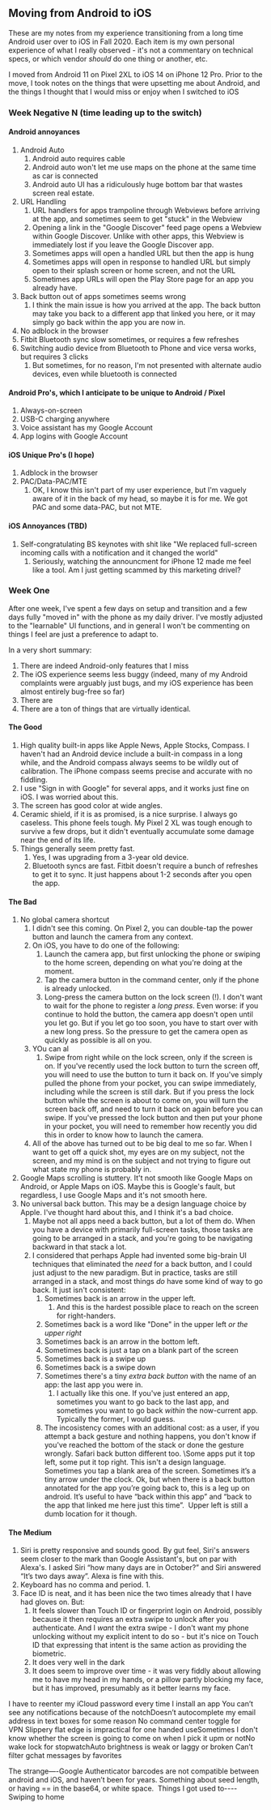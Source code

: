 ## Moving from Android to iOS

These are my notes from my experience transitioning from a long time Android user over to iOS in Fall 2020. Each item is my own personal experience of what I really observed - it's not a commentary on technical specs, or which vendor *should* do one thing or another, etc.

I moved from Android 11 on Pixel 2XL to iOS 14 on iPhone 12 Pro. Prior to the move, I took notes on the things that were upsetting me about Android, and the things I thought that I would miss or enjoy when I switched to iOS


### Week Negative N (time leading up to the switch)


#### Android annoyances
1. Android Auto
    1. Android auto requires cable
    1. Android auto won't let me use maps on the phone at the same time as car is connected
    1. Android auto UI has a ridiculously huge bottom bar that wastes screen real estate.
2. URL Handling
    1. URL handlers for apps trampoline through Webviews before arriving at the app, and sometimes seem to get "stuck" in the Webview
    1. Opening a link in the "Google Discover" feed page opens a Webview within Google Discover. Unlike with other apps, this Webview is immediately lost if you leave the Google Discover app.
    1. Sometimes apps will open a handled URL but then the app is hung
    1. Sometimes apps will open in response to handled URL but simply open to their splash screen or home screen, and not the URL
    1. Sometimes app URLs will open the Play Store page for an app you already have.
3. Back button out of apps sometimes seems wrong
    1. I think the main issue is how you arrived at the app. The back button may take you back to a different app that linked you here, or it may simply go back within the app you are now in.
4. No adblock in the browser
5. Fitbit Bluetooth sync slow sometimes, or requires a few refreshes
6. Switching audio device from Bluetooth to Phone and vice versa works, but requires 3 clicks
    1. But sometimes, for no reason, I'm not presented with alternate audio devices, even while bluetooth is connected

#### Android Pro's, which I anticipate to be unique to Android / Pixel

1. Always-on-screen
1. USB-C charging anywhere
1. Voice assistant has my Google Account
1. App logins with Google Account

#### iOS Unique Pro's (I hope)
1. Adblock in the browser
1. PAC/Data-PAC/MTE
    1. OK, I know this isn't part of my user experience, but I'm vaguely aware of it in the back of my head, so maybe it is for me. We got PAC and some data-PAC, but not MTE.
 
#### iOS Annoyances (TBD)
1. Self-congratulating BS keynotes with shit like "We replaced full-screen incoming calls with a notification and it changed the world"
    1. Seriously, watching the announcment for iPhone 12 made me feel like a tool. Am I just getting scammed by this marketing drivel?

### Week One

After one week, I've spent a few days on setup and transition and a few days fully "moved in" with the phone as my daily driver. I've mostly adjusted to the "learnable" UI functions, and in general I won't be commenting on things I feel are just a preference to adapt to.

In a very short summary:
1. There are indeed Android-only features that I miss
1. The iOS experience seems less buggy (indeed, many of my Android complaints were arguably just bugs, and my iOS experience has been almost entirely bug-free so far)
1. There are 
1. There are a ton of things that are virtually identical.

#### The Good
1. High quality built-in apps like Apple News, Apple Stocks, Compass. I haven't had an Android device include a built-in compass in a long while, and the Android compass always seems to be wildly out of calibration. The iPhone compass seems precise and accurate with no fiddling.
1. I use "Sign in with Google" for several apps, and it works just fine on iOS. I was worried about this.
1. The screen has good color at wide angles.
1. Ceramic shield, if it is as promised, is a nice surprise. I always go caseless. This phone feels tough. My Pixel 2 XL was tough enough to survive a few drops, but it didn't eventually accumulate some damage near the end of its life.
1. Things generally seem pretty fast.
    1. Yes, I was upgrading from a 3-year old device.
    1. Bluetooth syncs are fast. Fitbit doesn't require a bunch of refreshes to get it to sync. It just happens about 1-2 seconds after you open the app.

#### The Bad
1. No global camera shortcut
    1. I didn't see this coming. On Pixel 2, you can double-tap the power button and launch the camera from any context.
    1. On iOS, you have to do one of the following:
        1. Launch the camera app, but first unlocking the phone or swiping to the home screen, depending on what you're doing at the moment.
        1. Tap the camera button in the command center, only if the phone is already unlocked.
        1. Long-press the camera button on the lock screen (!). I don't want to wait for the phone to register a *long press*. Even worse: if you continue to hold the button, the camera app doesn't open until you let go. But if you let go too soon, you have to start over with a new long press. So the pressure to get the camera open as quickly as possible is all on you.
    1. YOu can al
        1. Swipe from right while on the lock screen, only if the screen is on. If you've recently used the lock button to turn the screen off, you will need to use the button to turn it back on. If you've simply pulled the phone from your pocket, you can swipe immediately, including while the screen is still dark. But if you press the lock button while the screen is about to come on, you will turn the screen back off, and need to turn it back on again before you can swipe. If you've pressed the lock button and then put your phone in your pocket, you will need to remember how recently you did this in order to know how to launch the camera. 
    1. All of the above has turned out to be big deal to me so far. When I want to get off a quick shot, my eyes are on my subject, not the screen, and my mind is on the subject and not trying to figure out what state my phone is probably in.
1. Google Maps scrolling is stuttery. It't not smooth like Google Maps on Android, or Apple Maps on iOS. Maybe this is Google's fault, but regardless, I use Google Maps and it's not smooth here.
1. No universal back button. This may be a design language choice by Apple. I've thought hard about this, and I think it's a bad choice.
    1. Maybe not all apps need a back button, but a lot of them do. When you have a device with primarily full-screen tasks, those tasks are going to be arranged in a stack, and you're going to be navigating backward in that stack a lot.
    1. I considered that perhaps Apple had invented some big-brain UI techniques that eliminated the *need* for a back button, and I could just adjust to the new paradigm. But in practice, tasks are still arranged in a stack, and most things *do* have some kind of way to go back. It just isn't consistent:
        1. Sometimes back is an arrow in the upper left.
            1. And this is the hardest possible place to reach on the screen for right-handers.
        1. Sometimes back is a word like "Done" in the upper left *or the upper right*
        1. Sometimes back is an arrow in the bottom left.
        1. Sometimes back is just a tap on a blank part of the screen
        1. Sometimes back is a swipe up
        1. Sometimes back is a swipe down
        1. Sometimes there's a tiny *extra back button* with the name of an app: the last app you were in.
            1. I actually like this one. If you've just entered an app, sometimes you want to go back to the last app, and sometimes you want to go back *within* the now-current app. Typically the former, I would guess.
        1. The incosistency comes with an additional cost: as a user, if you attempt a back gesture and nothing happens, you don't know if you've reached the bottom of the stack or done the gesture wrongly.
        Safari back button different too.
        \Some apps put it top left, some put it top right. This isn't a design language. Sometimes you tap a blank area of the screen. Sometimes it’s a tiny arrow under the clock.
Ok, but when there is a back button annotated for the app you’re going back to, this is a leg up on android. It’s useful to have “back within this app” and “back to the app that linked me here just this time”.  Upper left is still a dumb location for it though. 



#### The Medium
1. Siri is pretty responsive and sounds good. By gut feel, Siri's answers seem closer to the mark than Google Assistant's, but on par with Alexa's. I asked Siri “how many days are in October?” and Siri answered “It’s two days away”. Alexa is fine with this.
1. Keyboard has no comma and period.
    1. 
1. Face ID is neat, and it has been nice the two times already that I have had gloves on. But:
    1. It feels slower than Touch ID or fingerprint login on Android, possibly because it then requires an extra swipe to unlock after you authenticate. And I *want* the extra swipe - I don't want my phone unlocking without my explicit intent to do so - but it's nice on Touch ID that expressing that intent is the same action as providing the biometric.
    1. It does very well in the dark
    1. It does seem to improve over time - it was very fiddly about allowing me to have my head in my hands, or a pillow partly blocking my face, but it has improved, presumably as it better learns my face.

I have to reenter my iCloud password every time I install an app You can’t see any notifications because of the notchDoesn’t autocomplete my email address in text boxes for some reason No command center toggle for VPN Slippery flat edge is impractical for one handed useSometimes I don't know whether the screen is going to come on when I pick it upm or notNo wake lock for stopwatchAuto brightness is weak or laggy or broken Can’t filter gchat messages by favorites

The strange—-Google Authenticator barcodes are not compatible between android and iOS, and haven’t been for years. Something about seed length, or having == in the base64, or white space. 
Things I got used to----Swiping to home
